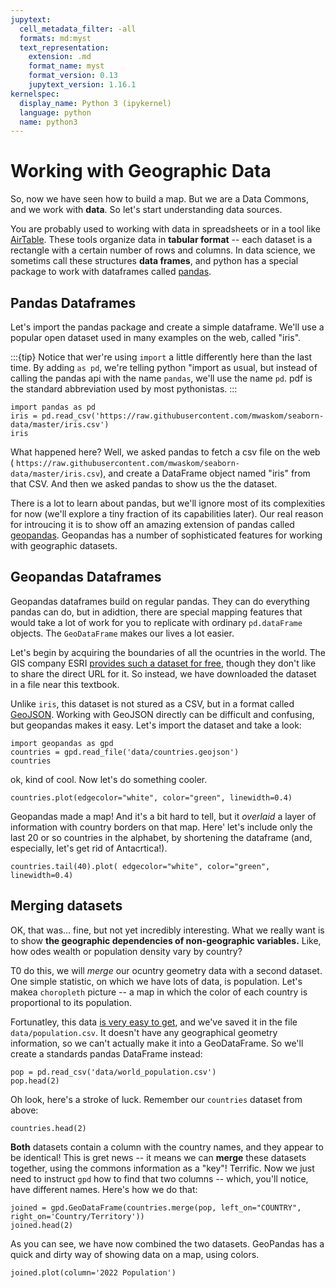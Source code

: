 ```yaml
---
jupytext:
  cell_metadata_filter: -all
  formats: md:myst
  text_representation:
    extension: .md
    format_name: myst
    format_version: 0.13
    jupytext_version: 1.16.1
kernelspec:
  display_name: Python 3 (ipykernel)
  language: python
  name: python3
---
```


# Working with Geographic Data

So, now we have seen how to build a map. But we are a Data Commons, and we work with **data**.  So let's start understanding data sources.

You are probably used to working with data in spreadsheets or in a tool like [AirTable](https://www.airtable.com). These tools organize data in **tabular format**  -- each dataset is a rectangle with a certain number of rows and columns.  In data science, we sometims call these structures **data frames**, and python has a special package to work with dataframes called [pandas](https://pandas.pydata.org). 

## Pandas Dataframes
Let's import the pandas package and create a simple dataframe.  We'll use a popular open dataset used in many examples on the web, called "iris".

:::{tip}
Notice that wer're using `import` a little differently here than the last time.  By adding `as pd`, we're telling python "import as usual, but instead of calling the pandas api with the name `pandas`, we'll use the name `pd`.  pdf is the standard abbreviation used by most pythonistas.
:::


```{code-cell}
import pandas as pd
iris = pd.read_csv('https://raw.githubusercontent.com/mwaskom/seaborn-data/master/iris.csv')
iris
```

What happened here?  Well, we asked pandas to fetch a csv file on the web ( `https://raw.githubusercontent.com/mwaskom/seaborn-data/master/iris.csv`), and create a DataFrame object named "iris" from that CSV. And then we asked pandas to show us the the dataset. 

There is a lot to learn about pandas, but we'll ignore most of its complexities for now (we'll explore a tiny fraction of its capabilities later). Our real reason for introucing it is to show off an amazing extension of pandas called [geopandas](https://geopandas.org/en/stable/). Geopandas has a number of sophisticated features for working with geographic datasets.

## Geopandas Dataframes

Geopandas dataframes build on regular pandas. They can do everything pandas can do, but in adidtion, there are special mapping features that would take a lot of work for you to replicate with ordinary `pd.dataFrame` objects. The `GeoDataFrame` makes our lives a lot easier.  

Let's begin by acquiring the boundaries of all the ocuntries in the world. The GIS company ESRI [provides such a dataset for free](https://hub.arcgis.com/datasets/esri::world-countries-generalized/explore), though they don't like to share the direct URL for it.  So instead, we have downloaded the dataset in a file near this textbook.

Unlike `iris`, this dataset is not stured as a CSV, but in a format called [GeoJSON](https://geojson.org/). Working with GeoJSON directly can be difficult and confusing, but geopandas makes it easy. Let's import the dataset and take a look:

```{code-cell}
import geopandas as gpd
countries = gpd.read_file('data/countries.geojson')
countries
```

ok, kind of cool. Now let's do something cooler.

```{code-cell}
countries.plot(edgecolor="white", color="green", linewidth=0.4)
```
Geopandas  made a map! And it's a bit hard to tell, but it _overlaid_ a layer of information with country borders on that map.  Here' let's include only the last 20 or so countries in the alphabet, by shortening the dataframe (and, especially, let's get rid of Antacrtica!).

```{code-cell}
countries.tail(40).plot( edgecolor="white", color="green", linewidth=0.4)
```
## Merging datasets

OK, that was... fine, but not yet incredibly interesting.  What we really want is to show **the geographic dependencies of non-geographic variables.**  Like, how odes wealth or population density vary by country?  

T0 do this, we will *merge* our ocuntry geometry data with a second dataset. One simple statistic, on which we have lots of data, is population.  Let's makea `choropleth` picture -- a map in which the color of each country is proportional to its population.

Fortunatley, this data [is very easy to get](https://stats.oecd.org/Index.aspx?DataSetCode=EDU_DEM), and we've saved it in the file `data/population.csv`. It doesn't have any geographical geometry information, so we can't actually make it into a GeoDataFrame.  So we'll create a standards pandas DataFrame instead: 

```{code-cell}
pop = pd.read_csv('data/world_population.csv')
pop.head(2)
```

Oh look, here's a stroke of luck. Remember our `countries` dataset from above:

```{code-cell}
countries.head(2)
```

**Both** datasets contain a column with the country names, and they appear to be identical!  This is gret news -- it means we can **merge** these datasets together, using the commons information as a "key"! Terrific. Now we just need to instruct `gpd` how to find that two columns -- which, you'll notice, have different names. Here's how we do that:

```{code-cell}
joined = gpd.GeoDataFrame(countries.merge(pop, left_on="COUNTRY", right_on='Country/Territory'))
joined.head(2)
```
As you can see, we have now combined the two datasets. GeoPandas has a quick and dirty way of showing data on a map, using colors.

```{code-cell}
joined.plot(column='2022 Population')

```
